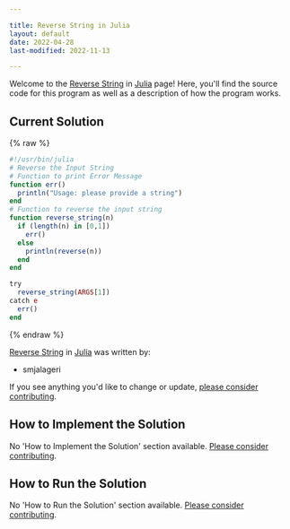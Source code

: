 ```yaml
---

title: Reverse String in Julia
layout: default
date: 2022-04-28
last-modified: 2022-11-13

---
```


Welcome to the [Reverse String](https://sampleprograms.io/projects/reverse-string) in [Julia](https://sampleprograms.io/languages/julia) page! Here, you'll find the source code for this program as well as a description of how the program works.

## Current Solution

{% raw %}

```julia
#!/usr/bin/julia
# Reverse the Input String
# Function to print Error Message
function err()
  println("Usage: please provide a string")
end
# Function to reverse the input string
function reverse_string(n)
  if (length(n) in [0,1])
    err()
  else
    println(reverse(n))
  end
end

try
  reverse_string(ARGS[1])
catch e
  err()
end
```

{% endraw %}

[Reverse String](https://sampleprograms.io/projects/reverse-string) in [Julia](https://sampleprograms.io/languages/julia) was written by:

- smjalageri

If you see anything you'd like to change or update, [please consider contributing](https://github.com/TheRenegadeCoder/sample-programs).

## How to Implement the Solution

No 'How to Implement the Solution' section available. [Please consider contributing](https://github.com/TheRenegadeCoder/sample-programs-website).

## How to Run the Solution

No 'How to Run the Solution' section available. [Please consider contributing](https://github.com/TheRenegadeCoder/sample-programs-website).
